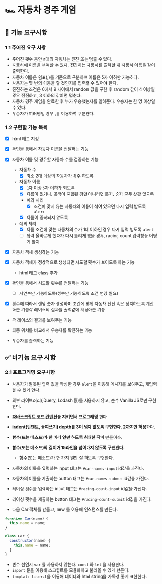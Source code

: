 # 🏎️ 자동차 경주 게임

## 🎯 기능 요구사항

### 1.1 주어진 요구 사항

- 주어진 횟수 동안 n대의 자동차는 전진 또는 멈출 수 있다.
- 자동차에 이름을 부여할 수 있다. 전진하는 자동차를 출력할 때 자동차 이름을 같이 출력한다.
- 자동차 이름은 쉼표(,)를 기준으로 구분하며 이름은 5자 이하만 가능하다.
- 사용자는 몇 번의 이동을 할 것인지를 입력할 수 있어야 한다.
- 전진하는 조건은 0에서 9 사이에서 random 값을 구한 후 random 값이 4 이상일 경우 전진하고, 3 이하의 값이면 멈춘다.
- 자동차 경주 게임을 완료한 후 누가 우승했는지를 알려준다. 우승자는 한 명 이상일 수 있다.
- 우승자가 여러명일 경우 ,를 이용하여 구분한다.

###  1.2 구현할 기능 목록

- [x] html 태그 지정

- [x] 확인을 통해서 자동차 이름을 전달하는 기능

- [x] 자동차 이름 및 경주할 자동차 수를 검증하는 기능

  - 자동차 수
    - [x] 최소 2대 이상의 자동차가 경주 하도록
  - 자동차 이름
    - [x] `1`자 이상 `5`자 이하가 되도록
    - [x] 이름이 없거나, 공백이 포함된 것만 아니라면 문자, 숫자 모두 상관 없도록
    - 예외 처리
    	- [x] 조건에 맞지 않는 자동차의 이름이 섞여 있으면 다시 입력 받도록 `alert` 
    - [x] 이름이 중복되지 않도록
  - 예외 처리
    - [x] 이름 조건에 맞는 자동차의 수가 1대 이하인 경우 다시 입력 받도록 `alert`
    - [ ] 입력 올바르게 했다가 다시 틀리게 했을 경우, racing count 입력창을 어떻게 할지

- [x] 자동차 객체 생성하는 기능

- [x] 자동차 객체가 정상적으로 생성되면 시도할 횟수가 보이도록 하는 기능

  - html 태그 class 추가

- [x] 확인을 통해서 시도할 횟수를 전달하는 기능

  - [ ] 자연수만 가능하도록(정수만 가능하도록 조건 변경 필요)
  
- [x] 횟수에 따라서 랜덤 숫자 생성하며 조건에 맞게 자동차 전진 혹은 정지하도록 계산하는 기능각 레이스의 결과를 출력값에 저장하는 기능

- 각 레이스의 결과를 보여주는 기능

- 최종 위치를 비교해서 우승자를 확인하는 기능

- 우승자를 출력하는 기능

  

## ✅ 비기능 요구 사항

### 2.1 프로그래밍 요구사항

- 사용자가 잘못된 입력 값을 작성한 경우 `alert`을 이용해 메시지를 보여주고, 재입력할 수 있게 한다.
- 외부 라이브러리(jQuery, Lodash 등)를 사용하지 않고, 순수 Vanilla JS로만 구현한다.
- **[자바스크립트 코드 컨벤션](https://google.github.io/styleguide/jsguide.html)을 지키면서 프로그래밍** 한다
- **indent(인덴트, 들여쓰기) depth를 3이 넘지 않도록 구현한다. 2까지만 허용**한다.
- **함수(또는 메소드)가 한 가지 일만 하도록 최대한 작게** 만들어라.

- **함수(또는 메소드)의 길이가 15라인을 넘어가지 않도록 구현한다.**
  - 함수(또는 메소드)가 한 가지 일만 잘 하도록 구현한다.
- 자동차의 이름을 입력하는 input 태그는 `#car-names-input` id값을 가진다.
- 자동차의 이름을 제출하는 button 태그는 `#car-names-submit` id값을 가진다.
- 레이싱 횟수를 입력하는 input 태그는 `#racing-count-input` id값을 가진다.
- 레이싱 횟수을 제출하는 button 태그는 `#racing-count-submit` id값을 가진다.
- 다음 Car 객체를 만들고, new 를 이용해 인스턴스를 만든다.

```javascript
function Car(name) {
  this.name = name;
}

class Car {
  constructor(name) {
    this.name = name;
  }
}
```

- 변수 선언시 `var` 를 사용하지 않는다. `const` 와 `let` 을 사용한다.
- `import` 문을 이용해 스크립트를 모듈화하고 불러올 수 있게 만든다.
- `template literal`을 이용해 데이터와 html string을 가독성 좋게 표현한다.